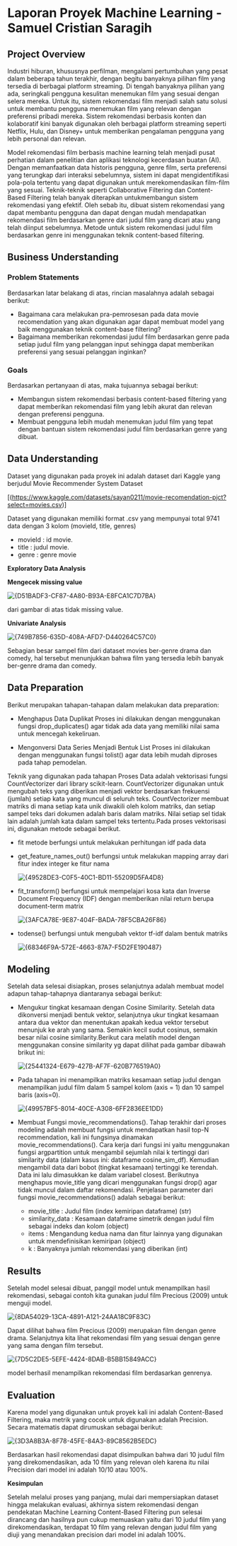 # Laporan Proyek Machine Learning - Samuel Cristian Saragih

## Project Overview

Industri hiburan, khususnya perfilman, mengalami pertumbuhan yang pesat dalam beberapa tahun terakhir, dengan begitu banyaknya pilihan film yang tersedia di berbagai platform streaming. Di tengah banyaknya pilihan yang ada, seringkali pengguna kesulitan menemukan film yang sesuai dengan selera mereka. Untuk itu, sistem rekomendasi film menjadi salah satu solusi untuk membantu pengguna menemukan film yang relevan dengan preferensi pribadi mereka. Sistem rekomendasi berbasis konten dan kolaboratif kini banyak digunakan oleh berbagai platform streaming seperti Netflix, Hulu, dan Disney+ untuk memberikan pengalaman pengguna yang lebih personal dan relevan.

Model rekomendasi film berbasis machine learning telah menjadi pusat perhatian dalam penelitian dan aplikasi teknologi kecerdasan buatan (AI). Dengan memanfaatkan data historis pengguna, genre film, serta preferensi yang terungkap dari interaksi sebelumnya, sistem ini dapat mengidentifikasi pola-pola tertentu yang dapat digunakan untuk merekomendasikan film-film yang sesuai. Teknik-teknik seperti Collaborative Filtering dan Content-Based Filtering telah banyak diterapkan untukmembangun sistem rekomendasi yang efektif. Oleh sebab itu, dibuat sistem rekomendasi yang dapat membantu pengguna dan dapat dengan mudah mendapatkan rekomendasi film berdasarkan genre dari judul film yang dicari atau yang telah diinput sebelumnya. Metode untuk sistem rekomendasi judul film berdasarkan genre ini menggunakan teknik content-based filtering.


## Business Understanding

### Problem Statements

Berdasarkan latar belakang di atas, rincian masalahnya adalah sebagai berikut:
- Bagaimana cara melakukan pra-pemrosesan pada data movie recomendation yang akan digunakan agar dapat membuat model yang baik menggunakan teknik content-base filtering?
- Bagaimana memberikan rekomendasi judul film berdasarkan genre pada setiap judul film yang pelanggan input sehingga dapat memberikan preferensi yang sesuai pelanggan inginkan?

### Goals

Berdasarkan  pertanyaan di atas, maka tujuannya sebagai berikut:

- Membangun sistem rekomendasi berbasis content-based filtering yang dapat memberikan rekomendasi film yang lebih akurat dan relevan dengan preferensi pengguna.
- Membuat pengguna lebih mudah menemukan judul film yang tepat dengan bantuan sistem rekomendasi judul film berdasarkan genre yang dibuat.

## Data Understanding
Dataset yang digunakan pada proyek ini adalah dataset dari Kaggle yang berjudul Movie Recommender System Dataset

 [(https://www.kaggle.com/datasets/sayan0211/movie-recomendation-pjct?select=movies.csv)]

Dataset yang digunakan memiliki format .csv yang mempunyai total 9741 data dengan 3 kolom (movieId, title, genres)
- movieId : id movie.
- title   : judul movie.
- genre   : genre movie


**Exploratory Data Analysis**

**Mengecek missing value**

![{D51BADF3-CF87-4A80-B93A-E8FCA1C7D7BA}](https://github.com/user-attachments/assets/8a25dd34-35a1-4d80-81d8-cff43a64a265)

dari gambar di atas tidak missing value.

**Univariate Analysis**

![{749B7856-635D-408A-AFD7-D440264C57C0}](https://github.com/user-attachments/assets/64c72324-683e-4411-8fc5-084d58af0cc8)

Sebagian besar sampel film dari dataset movies ber-genre drama dan comedy, hal tersebut menunjukkan bahwa film yang tersedia lebih banyak ber-genre drama dan comedy.

## Data Preparation
Berikut merupakan tahapan-tahapan dalam melakukan data preparation:

- Menghapus Data Duplikat
Proses ini dilakukan dengan menggunakan fungsi drop_duplicates() agar tidak ada data yang memiliki nilai sama untuk mencegah kekeliruan.

- Mengonversi Data Series Menjadi Bentuk List
Proses ini dilakukan dengan menggunakan fungsi tolist() agar data lebih mudah diproses pada tahap pemodelan.

Teknik yang digunakan pada tahapan Proses Data adalah vektorisasi fungsi CountVectorizer dari library scikit-learn. CountVectorizer digunakan untuk mengubah teks yang diberikan menjadi vektor berdasarkan frekuensi (jumlah) setiap kata yang muncul di seluruh teks. CountVectorizer membuat matriks di mana setiap kata unik diwakili oleh kolom matriks, dan setiap sampel teks dari dokumen adalah baris dalam matriks. Nilai setiap sel tidak lain adalah jumlah kata dalam sampel teks tertentu.Pada proses vektorisasi ini, digunakan metode sebagai berikut.

- fit metode berfungsi untuk melakukan perhitungan idf pada data
- get_feature_names_out() berfungsi untuk melakukan mapping array dari fitur index integer ke fitur nama

  ![{49528DE3-C0F5-40C1-BD11-55209D5FA4D8}](https://github.com/user-attachments/assets/1a467abe-d2ec-4c81-ba35-0b026691f52e)

- fit_transform() berfungsi untuk mempelajari kosa kata dan Inverse Document Frequency (IDF) dengan memberikan nilai return berupa document-term matrix

  ![{3AFCA78E-9E87-404F-BADA-78F5CBA26F86}](https://github.com/user-attachments/assets/08d6ac4e-7bf6-446e-a888-df19f768ae5f)

- todense() berfungsi untuk mengubah vektor tf-idf dalam bentuk matriks

  ![{68346F9A-572E-4663-87A7-F5D2FE190487}](https://github.com/user-attachments/assets/2c2069a0-645a-4a1f-bf0b-3d45dac8a663)


## Modeling
Setelah data selesai disiapkan, proses selanjutnya adalah membuat model adapun tahap-tahapnya diantaranya sebagai berikut:
- Mengukur tingkat kesamaan dengan Cosine Similarity.
Setelah data dikonversi menjadi bentuk vektor, selanjutnya ukur tingkat kesamaan antara dua vektor dan menentukan apakah kedua vektor tersebut menunjuk ke arah yang sama. Semakin kecil sudut cosinus, semakin besar nilai cosine similarity.Berikut cara melatih model dengan menggunakan consine similarity yg dapat dilihat pada gambar dibawah brikut ini:

  ![{25441324-E679-427B-AF7F-620B776519A0}](https://github.com/user-attachments/assets/a3805843-0b13-40f3-9e30-d0aa702b1197)

- Pada tahapan ini menampilkan matriks kesamaan setiap judul dengan menampilkan judul film dalam 5 sampel kolom (axis = 1) dan 10 sampel baris (axis=0).

  ![{49957BF5-8014-40CE-A308-6FF2836EE1DD}](https://github.com/user-attachments/assets/27cc9c3b-f7d4-4ab0-a825-c41cc8345f04)

- Membuat Fungsi movie_recommendations(). Tahap terakhir dari proses modeling adalah membuat fungsi untuk mendapatkan hasil top-N recommendation, kali ini fungsinya dinamakan movie_recommendations(). Cara kerja dari fungsi ini yaitu menggunakan fungsi argpartition untuk mengambil sejumlah nilai k tertinggi dari similarity data (dalam kasus ini: dataframe cosine_sim_df). Kemudian mengambil data dari bobot (tingkat kesamaan) tertinggi ke terendah. Data ini lalu dimasukkan ke dalam variabel closest. Berikutnya menghapus movie_title yang dicari menggunakan fungsi drop() agar tidak muncul dalam daftar rekomendasi. Penjelasan parameter dari fungsi movie_recommendations() adalah sebagai berikut:

  - movie_title : Judul film (index kemiripan dataframe) (str)
  - similarity_data : Kesamaan dataframe simetrik dengan judul film sebagai indeks dan kolom (object)
  - items : Mengandung kedua nama dan fitur lainnya yang digunakan untuk mendefinisikan kemiripan (object)
  - k : Banyaknya jumlah rekomendasi yang diberikan (int)


## Results
Setelah model selesai dibuat, panggil model untuk menampilkan hasil rekomendasi, sebagai contoh kita gunakan judul film Precious (2009) untuk menguji model.

![{8DA54029-13CA-4891-A121-24AA18C9F83C}](https://github.com/user-attachments/assets/0d429a97-7bd5-4bbf-908b-ed5ca24f0f4f)

Dapat dilihat  bahwa film Precious (2009) merupakan film dengan genre drama. Selanjutnya kita lihat rekomendasi film yang sesuai dengan genre yang sama dengan film tersebut.

![{7D5C2DE5-5EFE-4424-8DAB-B5BB15849ACC}](https://github.com/user-attachments/assets/c33be8c0-0c37-41ef-9f7d-6d02db5bc390)

model berhasil menampilkan rekomendasi film berdasarkan genrenya.


## Evaluation

Karena model yang digunakan untuk proyek kali ini adalah Content-Based Filtering, maka metrik yang cocok untuk digunakan adalah Precision. Secara matematis dapat dirumuskan sebagai berikut:

![{3D3A8B3A-8F78-45FE-84A3-89C8562B5EDC}](https://github.com/user-attachments/assets/716200b1-d8cf-4e0e-a25c-a49e1ca3bdb6)

Berdasarkan hasil rekomendasi dapat disimpulkan bahwa dari 10 judul film yang direkomendasikan, ada 10 film yang relevan oleh karena itu nilai Precision dari model ini adalah 10/10 atau 100%.

**Kesimpulan**

Setelah melalui proses yang panjang, mulai dari mempersiapkan dataset hingga melakukan evaluasi, akhirnya sistem rekomendasi dengan pendekatan Machine Learning Content-Based Filtering pun selesai dirancang dan hasilnya pun cukup memuaskan yaitu dari 10 judul film yang direkomendasikan, terdapat 10 film yang relevan dengan judul film yang diuji yang menandakan precision dari model ini adalah 100%.



